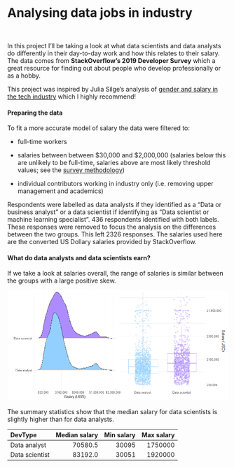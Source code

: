 Analysing data jobs in industry
================

<br>

In this project I’ll be taking a look at what data scientists and data
analysts do differently in their day-to-day work and how this relates to
their salary. The data comes from **StackOverflow’s 2019 Developer
Survey** which a great resource for finding out about people who develop
professionally or as a hobby. <br>

This project was inspired by Julia Silge’s analysis of [gender and
salary in the tech industry](https://juliasilge.com/blog/salary-gender/)
which I highly recommend\!

#### Preparing the data

To fit a more accurate model of salary the data were filtered to:

  - full-time workers

  - salaries between between $30,000 and $2,000,000 (salaries below this
    are unlikely to be full-time, salaries above are most likely
    threshold values; see the [survey
    methodology](https://insights.stackoverflow.com/survey/2019#methodology))

  - individual contributors working in industry only (i.e. removing
    upper management and academics)

Respondents were labelled as data analysts if they identified as a “Data
or business analyst” or a data scientist if identifying as “Data
scientist or machine learning specialist”. 436 respondents identified
with both labels. These responses were removed to focus the analysis on
the differences between the two groups. This left 2326 responses. The
salaries used here are the converted US Dollary salaries provided by
StackOverflow.

#### What do data analysts and data scientists earn?

If we take a look at salaries overall, the range of salaries is similar
between the groups with a large positive skew.

![](README_files/figure-gfm/unnamed-chunk-3-1.png)<!-- -->

The summary statistics show that the median salary for data scientists
is slightly higher than for data analysts.

| DevType        | Median salary | Min salary | Max salary |
| :------------- | ------------: | ---------: | ---------: |
| Data analyst   |       70580.5 |      30095 |    1750000 |
| Data scientist |       83192.0 |      30051 |    1920000 |
